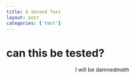 ```yaml
---
title: A Second Test
layout: post
categories: ['test']
---
```

# can this be tested?

$$\text{I will be damned}math$$